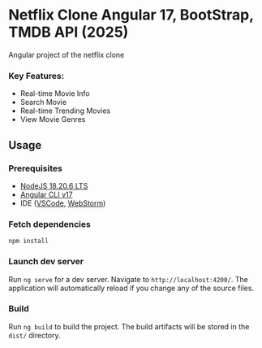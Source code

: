 # Netflix Clone Angular 17, BootStrap, TMDB API (2025) 

Angular project of the netflix clone

### Key Features:
- Real-time Movie Info
- Search Movie
- Real-time Trending Movies
- View Movie Genres

## Usage
### Prerequisites
- [NodeJS 18.20.6 LTS](https://nodejs.org/dist/v18.20.6/node-v18.20.6.pkg)
- [Angular CLI v17](https://www.npmjs.com/package/@angular/cli)
- IDE ([VSCode](https://code.visualstudio.com/download), [WebStorm](https://www.jetbrains.com/webstorm/download/))

### Fetch dependencies
``npm install``

### Launch dev server
Run `ng serve` for a dev server. Navigate to `http://localhost:4200/`. The application will automatically reload if you change any of the source files.

### Build
Run `ng build` to build the project. The build artifacts will be stored in the `dist/` directory.
